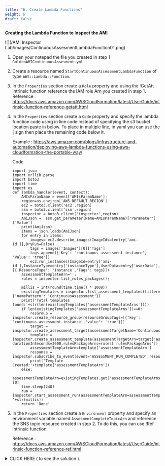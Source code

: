 ```yaml
---
title: "6. Create Lambda Functions"
weight: 6
draft: false
---
```


**Creating the Lambda Function to Inspect the AMI**

![](/AMI Inspector Lab/images/ContinuousAssesmentLambdaFunction01.png)

1. Open your notepad the file you created in step 1 `GoldenAMIContinuousAssesment.yml`

2. Create a resource named `StartContinuousAssessmentLambdaFunction` of type `AWS::Lambda::Function`.

3. In the `Properties` section create a `Role` property and using the !GetAtt intrinsic function reference the IAM role Arn you created in step 1.
Reference : https://docs.aws.amazon.com/AWSCloudFormation/latest/UserGuide/intrinsic-function-reference-getatt.html

4. In the `Properties` section create a `Code` property and specify the lambda function code using in line code instead of specifying the s3 bucket location paste in below.
To place in multiple line, in yaml you can use the | sign then place the remaining code below it.

    Example : https://aws.amazon.com/blogs/infrastructure-and-automation/deploying-aws-lambda-functions-using-aws-cloudformation-the-portable-way/

    Code 
    ```
    import json
    import urllib.parse
    import boto3
    import time
    import os
    def lambda_handler(event, context):
        AMIsParamName = event['AMIsParamName'];
        region=os.environ['AWS_DEFAULT_REGION']
        ec2 = boto3.client('ec2',region)
        ssm = boto3.client('ssm',region)
        inspector = boto3.client('inspector',region)
        AmiJson =  ssm.get_parameter(Name=AMIsParamName)['Parameter']['Value']
        print(AmiJson)
        items = json.loads(AmiJson)
        for entry in items:
            images= ec2.describe_images(ImageIds=[entry['ami-id']],DryRun=False)
            tags = images['Images'][0]['Tags']
            tags.append({'Key': 'continuous-assessment-instance', 'Value': 'true'})
            ec2.run_instances(ImageId=entry['ami-id'],InstanceType=entry['instanceType'],UserData=entry['userData'],DryRun=False,MaxCount=1,MinCount=1,TagSpecifications=[{'ResourceType': 'instance','Tags': tags}])
        assessmentTemplateArn='';
        rules = inspector.list_rules_packages();
        
        millis = int(round(time.time() * 1000))
        existingTemplates = inspector.list_assessment_templates(filter={'namePattern': 'ContinuousAssessment'})
        print('Total templates found:'+str(len(existingTemplates['assessmentTemplateArns'])))
        if len(existingTemplates['assessmentTemplateArns'])==0:
            resGroup = inspector.create_resource_group(resourceGroupTags=[{'key': 'continuous-assessment-instance','value': 'true'}])
            target = inspector.create_assessment_target(assessmentTargetName='ContinuousAssessment',resourceGroupArn=resGroup['resourceGroupArn'])
            template = inspector.create_assessment_template(assessmentTargetArn=target['assessmentTargetArn'],assessmentTemplateName='ContinuousAssessment', durationInSeconds=3600,rulesPackageArns=rules['rulesPackageArns'])
            assessmentTemplateArn=template['assessmentTemplateArn']
            response = inspector.subscribe_to_event(event='ASSESSMENT_RUN_COMPLETED',resourceArn=template['assessmentTemplateArn'],topicArn=os.environ['AssesmentCompleteTopicArn']) 
            print('Template Created:'+template['assessmentTemplateArn'])
        else:
            assessmentTemplateArn=existingTemplates.get('assessmentTemplateArns')[0]
        time.sleep(240)
        run = inspector.start_assessment_run(assessmentTemplateArn=assessmentTemplateArn,assessmentRunName='ContinuousAssessment'+'-'+str(millis))
        return 'Done'
    ```

5. In the `Properties` section create a `Environment` property and specify an environment variable named `AssesmentCompleteTopicArn` and reference the SNS topic resource created in step 2. 
To do this, you can use !Ref intrinsic function.

    Reference : https://docs.aws.amazon.com/AWSCloudFormation/latest/UserGuide/intrinsic-function-reference-ref.html
        
<details><summary>CLICK HERE ( to see the solution ).</summary>
```
  StartContinuousAssessmentLambdaFunction: 
    Properties: 
      Code: 
        ZipFile: |
            import json
            import urllib.parse
            import boto3
            import time
            import os
            def lambda_handler(event, context):
                AMIsParamName = event['AMIsParamName'];
                region=os.environ['AWS_DEFAULT_REGION']
                ec2 = boto3.client('ec2',region)
                ssm = boto3.client('ssm',region)
                inspector = boto3.client('inspector',region)
                AmiJson =  ssm.get_parameter(Name=AMIsParamName)['Parameter']['Value']
                print(AmiJson)
                items = json.loads(AmiJson)
                for entry in items:
                    images= ec2.describe_images(ImageIds=[entry['ami-id']],DryRun=False)
                    tags = images['Images'][0]['Tags']
                    tags.append({'Key': 'continuous-assessment-instance', 'Value': 'true'})
                    ec2.run_instances(ImageId=entry['ami-id'],InstanceType=entry['instanceType'],UserData=entry['userData'],DryRun=False,MaxCount=1,MinCount=1,TagSpecifications=[{'ResourceType': 'instance','Tags': tags}])
                assessmentTemplateArn='';
                rules = inspector.list_rules_packages();
                
                millis = int(round(time.time() * 1000))
                existingTemplates = inspector.list_assessment_templates(filter={'namePattern': 'ContinuousAssessment'})
                print('Total templates found:'+str(len(existingTemplates['assessmentTemplateArns'])))
                if len(existingTemplates['assessmentTemplateArns'])==0:
                    resGroup = inspector.create_resource_group(resourceGroupTags=[{'key': 'continuous-assessment-instance','value': 'true'}])
                    target = inspector.create_assessment_target(assessmentTargetName='ContinuousAssessment',resourceGroupArn=resGroup['resourceGroupArn'])
                    template = inspector.create_assessment_template(assessmentTargetArn=target['assessmentTargetArn'],assessmentTemplateName='ContinuousAssessment', durationInSeconds=3600,rulesPackageArns=rules['rulesPackageArns'])
                    assessmentTemplateArn=template['assessmentTemplateArn']
                    response = inspector.subscribe_to_event(event='ASSESSMENT_RUN_COMPLETED',resourceArn=template['assessmentTemplateArn'],topicArn=os.environ['AssesmentCompleteTopicArn']) 
                    print('Template Created:'+template['assessmentTemplateArn'])
                else:
                    assessmentTemplateArn=existingTemplates.get('assessmentTemplateArns')[0]
                time.sleep(240)
                run = inspector.start_assessment_run(assessmentTemplateArn=assessmentTemplateArn,assessmentRunName='ContinuousAssessment'+'-'+str(millis))
                return 'Done'
      Environment: 
        Variables: 
          AssesmentCompleteTopicArn: !Ref "ContinuousAssessmentCompleteTopic"
      Handler: index.lambda_handler
      MemorySize: 512
      Role: !GetAtt "StartContinuousAssessmentLambdaRole.Arn"
      Runtime: python3.6
      Timeout: 300
    Type: "AWS::Lambda::Function"
```
</details>

Once this is set up, the next thing to do is to set up the SNS Topic that AWS Inspector will trigger upon completion of the inspection. Below steps to create the resources.



**Create Lambda Function to AnalyzeInspectorFindings**.

![](/AMI Inspector Lab/images/ContinuousAssesmentLambdaFunction02.png)

1. Open your notepad the file you created in step 1 `GoldenAMIContinuousAssesment.yml`

2. Create a resource named `AnalyzeInspectorFindingsLambdaFunction` of type `AWS::Lambda::Function`.

3. In the `Properties` section create a `Role` property and using the !GetAtt intrinsic function reference the IAM role Arn you created for `AnalyzeInspectorFindingsLambdaRole`.
Reference : https://docs.aws.amazon.com/AWSCloudFormation/latest/UserGuide/intrinsic-function-reference-getatt.html

4. In the `Properties` section create a `Code` property and specify the lambda function code using in line code instead of specifying the s3 bucket location paste in below.
To place in multiple line, in yaml you can use the | sign then place the remaining code below it.

    Example : https://aws.amazon.com/blogs/infrastructure-and-automation/deploying-aws-lambda-functions-using-aws-cloudformation-the-portable-way/

    Code 
```
            import json 
            import os
            import boto3
            import collections
            import ast
            def lambda_handler(event, context): 
                message = event['Records'][0]['Sns']['Message'] 
                jsonVal = json.loads(message);
                assessmentArn =jsonVal['run']  
                region=os.environ['AWS_DEFAULT_REGION']
                ec2 = boto3.client('ec2',region) 
                sns = boto3.client('sns',region) 
                inspector = boto3.client('inspector',region) 
                findingArns = inspector.list_findings(assessmentRunArns=[jsonVal['run']],maxResults=5000)
                aggregateData={}
                for findingArn in findingArns['findingArns']:
                    finding = inspector.describe_findings(findingArns=[findingArn]) 
                    for result in finding['findings']: 
                        instanceId =result['assetAttributes']['agentId']
                        severity =result['severity']
                        cveName=result['id']
                        if not (instanceId) in aggregateData:
                            aggregateData[instanceId]={}
                            aggregateData[instanceId]['findings']={}
                            aggregateData[instanceId]['findings'][severity]=0
                            instance=ec2.describe_instances(InstanceIds=[instanceId]);
                            tagsStr=str(instance['Reservations'][0]['Instances'][0]['Tags']) 
                            tagsStr =tagsStr.replace('Key','key').replace('Value','value')  
                            aggregateData[instanceId]['tags']= ast.literal_eval(tagsStr)
                        elif not (severity) in aggregateData[instanceId]['findings']:
                            aggregateData[instanceId]['findings'][severity]=0
                        aggregateData[instanceId]['findings'][severity]=aggregateData[instanceId]['findings'][severity]+1; 
                        inspector.add_attributes_to_findings(findingArns=[result['arn']],attributes=aggregateData[instanceId]['tags'])
                        print(findingArns=[result['arn']])
                        print(attributes=aggregateData[instanceId]['tags'])
                tagsList=[]
                for key  in aggregateData: 
                    outputJson=[] 
                    for tag in aggregateData[key]['tags']:
                        if tag['key'] != 'continuous-assessment-instance':
                            outputJson.append("\""+tag['key']+"\""+":"+"\""+tag['value']+"\"")
                    for sev in aggregateData[key]['findings']:
                        outputJson.append("\"Finding-Severity-"+sev+"-Count\""+":"+"\""+str(aggregateData[key]['findings'][sev])+"\"")
                    outputJson.sort()
                    print(outputJson)
                    tagsList.append('{'+', '.join(outputJson)+'}')
                    print('Terminating:'+key)
                    ec2.terminate_instances(InstanceIds=[key],DryRun=False)
                sns.publish(TopicArn=os.environ['ContinuousAssessmentResultsTopic'],Message='['+', '.join(tagsList)+']')
                return jsonVal['run']
```


5. In the `Properties` section create a `Environment` property and specify an environment variable named `ContinuousAssessmentResultsTopic` and reference the SNS topic resource `ContinuousAssessmentCompleteTopic` 
To do this, you can use !Ref intrinsic function.

    Reference : https://docs.aws.amazon.com/AWSCloudFormation/latest/UserGuide/intrinsic-function-reference-ref.html
        
<details><summary>CLICK HERE ( to see the solution ).</summary>
```
  AnalyzeInspectorFindingsLambdaFunction: 
    Properties: 
      Code: 
        ZipFile: |
            import json 
            import os
            import boto3
            import collections
            import ast
            def lambda_handler(event, context): 
                message = event['Records'][0]['Sns']['Message'] 
                jsonVal = json.loads(message);
                assessmentArn =jsonVal['run']  
                region=os.environ['AWS_DEFAULT_REGION']
                ec2 = boto3.client('ec2',region) 
                sns = boto3.client('sns',region) 
                inspector = boto3.client('inspector',region) 
                findingArns = inspector.list_findings(assessmentRunArns=[jsonVal['run']],maxResults=5000)
                aggregateData={}
                for findingArn in findingArns['findingArns']:
                    finding = inspector.describe_findings(findingArns=[findingArn]) 
                    for result in finding['findings']: 
                        instanceId =result['assetAttributes']['agentId']
                        severity =result['severity']
                        cveName=result['id']
                        if not (instanceId) in aggregateData:
                            aggregateData[instanceId]={}
                            aggregateData[instanceId]['findings']={}
                            aggregateData[instanceId]['findings'][severity]=0
                            instance=ec2.describe_instances(InstanceIds=[instanceId]);
                            tagsStr=str(instance['Reservations'][0]['Instances'][0]['Tags']) 
                            tagsStr =tagsStr.replace('Key','key').replace('Value','value')  
                            aggregateData[instanceId]['tags']= ast.literal_eval(tagsStr)
                        elif not (severity) in aggregateData[instanceId]['findings']:
                            aggregateData[instanceId]['findings'][severity]=0
                        aggregateData[instanceId]['findings'][severity]=aggregateData[instanceId]['findings'][severity]+1; 
                        inspector.add_attributes_to_findings(findingArns=[result['arn']],attributes=aggregateData[instanceId]['tags'])
                        print(findingArns=[result['arn']])
                        print(attributes=aggregateData[instanceId]['tags'])
                tagsList=[]
                for key  in aggregateData: 
                    outputJson=[] 
                    for tag in aggregateData[key]['tags']:
                        if tag['key'] != 'continuous-assessment-instance':
                            outputJson.append("\""+tag['key']+"\""+":"+"\""+tag['value']+"\"")
                    for sev in aggregateData[key]['findings']:
                        outputJson.append("\"Finding-Severity-"+sev+"-Count\""+":"+"\""+str(aggregateData[key]['findings'][sev])+"\"")
                    outputJson.sort()
                    print(outputJson)
                    tagsList.append('{'+', '.join(outputJson)+'}')
                    print('Terminating:'+key)
                    ec2.terminate_instances(InstanceIds=[key],DryRun=False)
                sns.publish(TopicArn=os.environ['ContinuousAssessmentResultsTopic'],Message='['+', '.join(tagsList)+']')
                return jsonVal['run']
      Environment: 
        Variables: 
          ContinuousAssessmentResultsTopic: !Ref "ContinuousAssessmentResultsTopic"
      Handler: index.lambda_handler
      MemorySize: 512
      Role: !GetAtt "AnalyzeInspectorFindingsLambdaRole.Arn"
      Runtime: python3.6
      Timeout: 300
    Type: "AWS::Lambda::Function"
```
</details>
